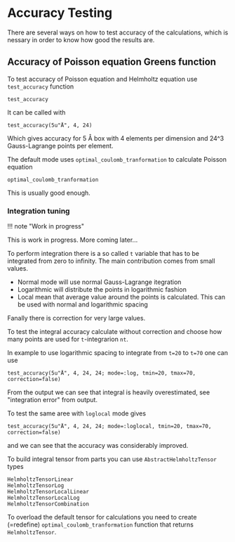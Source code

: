# Accuracy Testing

There are several ways on how to test accuracy of the calculations,
which is nessary in order to know how good the results are.

## Accuracy of Poisson equation Greens function

To test accuracy of Poisson equation and Helmholtz equation
use `test_accuracy` function

```@docs
test_accuracy
```

It can be called with

```@example accuracy
test_accuracy(5u"Å", 4, 24)
```

Which gives accuracy for 5 Å box with 4 elements per dimension and 24^3 Gauss-Lagrange points per element.

The default mode uses `optimal_coulomb_tranformation` to calculate Poisson equation

```docs
optimal_coulomb_tranformation
```

This is usually good enough.

### Integration tuning

!!! note "Work in progress"

  This is work in progress. More coming later...

To perform integration there is a so called `t` variable that has to be integrated from zero to infinity.
The main contribution comes from small values.

- Normal mode will use normal Gauss-Lagrange itegration
- Logarithmic will distribute the points in logarithmic fashion
- Local mean that average value around the points is calculated. This can be used with normal and logarithmic spacing

Fanally there is correction for very large values.

To test the integral accuracy calculate without correction and choose how many
points are used for `t`-integrarion `nt`.

In example to use logarithmic spacing to integrate from `t=20` to `t=70` one
can use

```@example
test_accuracy(5u"Å", 4, 24, 24; mode=:log, tmin=20, tmax=70, correction=false)
```

From the output we can see that integral is heavily overestimated,
see "integration error" from output.

To test the same aree with `loglocal` mode gives

```@example
test_accuracy(5u"Å", 4, 24, 24; mode=:loglocal, tmin=20, tmax=70, correction=false)
```

and we can see that the accuracy was considerably improved.

To build integral tensor from parts you can use `AbstractHelmholtzTensor` types

```docs
HelmholtzTensorLinear
HelmholtzTensorLog
HelmholtzTensorLocalLinear
HelmholtzTensorLocalLog
HelmholtzTensorCombination
```

To overload the default tensor for calculations you need to create (=redefine) `optimal_coulomb_tranformation`
function that returns `HelmholtzTensor`.
